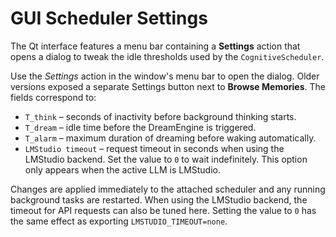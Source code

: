 # GUI Scheduler Settings

The Qt interface features a menu bar containing a **Settings** action that opens
a dialog to tweak the idle thresholds used by the `CognitiveScheduler`.

Use the *Settings* action in the window's menu bar to open the dialog. Older
versions exposed a separate Settings button next to **Browse Memories**. The
fields correspond to:

- `T_think` – seconds of inactivity before background thinking starts.
- `T_dream` – idle time before the DreamEngine is triggered.
- `T_alarm` – maximum duration of dreaming before waking automatically.
- `LMStudio timeout` – request timeout in seconds when using the LMStudio
  backend. Set the value to `0` to wait indefinitely. This option only appears
  when the active LLM is LMStudio.

Changes are applied immediately to the attached scheduler and any running
background tasks are restarted. When using the LMStudio backend, the timeout
for API requests can also be tuned here. Setting the value to ``0`` has the same
effect as exporting ``LMSTUDIO_TIMEOUT=none``.
